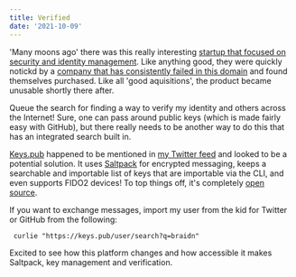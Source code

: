 ```yaml
---
title: Verified
date: '2021-10-09'
---
```


'Many moons ago' there was this really interesting [startup that focused on security and identity management][keyb].
Like anything good,
they were quickly notickd by a [company that has consistently failed in this domain][zoom] and
found themselves purchased.
Like all 'good aquisitions',
the product became unusable shortly there after.

Queue the search for finding a way to verify my identity and others across the Internet!
Sure, one can pass around public keys (which is made fairly easy with GitHub),
but there really needs to be another way to do this that has an integrated search built in.

[Keys.pub][keys] happened to be mentioned in [my Twitter feed][twit] and looked to be a potential solution.
It uses [Saltpack][salt] for encrypted messaging,
keeps a searchable and importable list of keys that are importable via the CLI,
and even supports FIDO2 devices!
To top things off,
it's completely [open source][os].

If you want to exchange messages,
import my user from the kid for Twitter or GitHub from the following:

```shell
 curlie "https://keys.pub/user/search?q=braidn"
```

Excited to see how this platform changes and how accessible it makes Saltpack, key management and verification.

[keyb]: https://keybase.io/
[zoom]: https://zoom.us/
[keys]: https://keys.pub/
[twit]: https://twitter.com/braidn
[os]: http://github.com/keys-pub
[salt]: https://saltpack.org/
